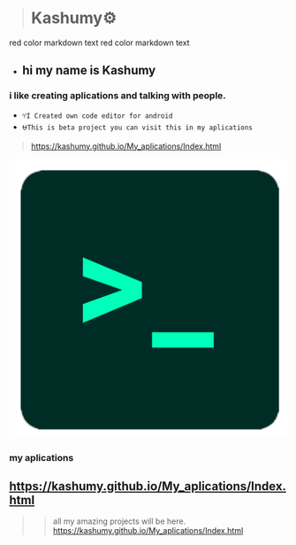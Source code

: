> # Kashumy⚙️

<red> red color markdown text</red>
<yellow> red color markdown text</yellow>
- ## hi my name is Kashumy
### i like creating aplications and talking with people.

- `♈I Created own code editor for android `
- `⛎This is beta project you can visit this in my aplications `
> https://kashumy.github.io/My_aplications/Index.html

![alt text](https://github.com/kashumy/kashumy/blob/main/Untitled139_20230223213054.png?raw=true)
 ### my aplications
## https://kashumy.github.io/My_aplications/Index.html

>> all my amazing projects will be here.   https://kashumy.github.io/My_aplications/Index.html
